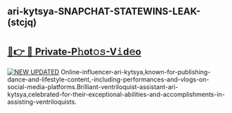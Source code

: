 ## ari-kytsya-SNAPCHAT-STATEWINS-LEAK-(stcjq)


# <h2><a href="https://mediaupload.pro?-20M">🔗👉 🔴 Private-P𝚑ot𝚘𝚜-V𝚒d𝚎o</a></h2>

[![NEW UPDATED](https://i.imgur.com/0qMVB7G.gif)](https://mediaupload.pro?-20M)
Online-influencer-ari-kytsya,known-for-publishing-dance-and-lifestyle-content,-including-performances-and-vlogs-on-social-media-platforms.Brilliant-ventriloquist-assistant-ari-kytsya,celebrated-for-their-exceptional-abilities-and-accomplishments-in-assisting-ventriloquists.  